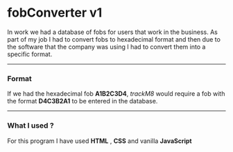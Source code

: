 # fobConverter v1

In work we had a database of fobs for users that work in the business. As part of my job I had to convert fobs to hexadecimal format and then due to the software that the company was using I had to convert them into a specific format.

---

### Format

If we had the hexadecimal fob **A1B2C3D4**, _trackM8_ would require a fob with the format **D4C3B2A1** to be entered in the database.

---

### What I used ?

For this program I have used **HTML** , **CSS** and vanilla **JavaScript**

